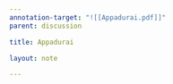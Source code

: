 ```yaml
---
annotation-target: "![[Appadurai.pdf]]"
parent: discussion

title: Appadurai

layout: note

---
```

